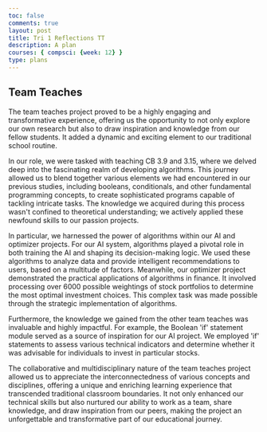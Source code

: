```yaml
---
toc: false
comments: true
layout: post
title: Tri 1 Reflections TT
description: A plan
courses: { compsci: {week: 12} }
type: plans
---
```


## Team Teaches 
The team teaches project proved to be a highly engaging and transformative experience, offering us the opportunity to not only explore our own research but also to draw inspiration and knowledge from our fellow students. It added a dynamic and exciting element to our traditional school routine.

In our role, we were tasked with teaching CB 3.9 and 3.15, where we delved deep into the fascinating realm of developing algorithms. This journey allowed us to blend together various elements we had encountered in our previous studies, including booleans, conditionals, and other fundamental programming concepts, to create sophisticated programs capable of tackling intricate tasks. The knowledge we acquired during this process wasn't confined to theoretical understanding; we actively applied these newfound skills to our passion projects.

In particular, we harnessed the power of algorithms within our AI and optimizer projects. For our AI system, algorithms played a pivotal role in both training the AI and shaping its decision-making logic. We used these algorithms to analyze data and provide intelligent recommendations to users, based on a multitude of factors. Meanwhile, our optimizer project demonstrated the practical applications of algorithms in finance. It involved processing over 6000 possible weightings of stock portfolios to determine the most optimal investment choices. This complex task was made possible through the strategic implementation of algorithms.

Furthermore, the knowledge we gained from the other team teaches was invaluable and highly impactful. For example, the Boolean 'if' statement module served as a source of inspiration for our AI project. We employed 'if' statements to assess various technical indicators and determine whether it was advisable for individuals to invest in particular stocks.

The collaborative and multidisciplinary nature of the team teaches project allowed us to appreciate the interconnectedness of various concepts and disciplines, offering a unique and enriching learning experience that transcended traditional classroom boundaries. It not only enhanced our technical skills but also nurtured our ability to work as a team, share knowledge, and draw inspiration from our peers, making the project an unforgettable and transformative part of our educational journey.